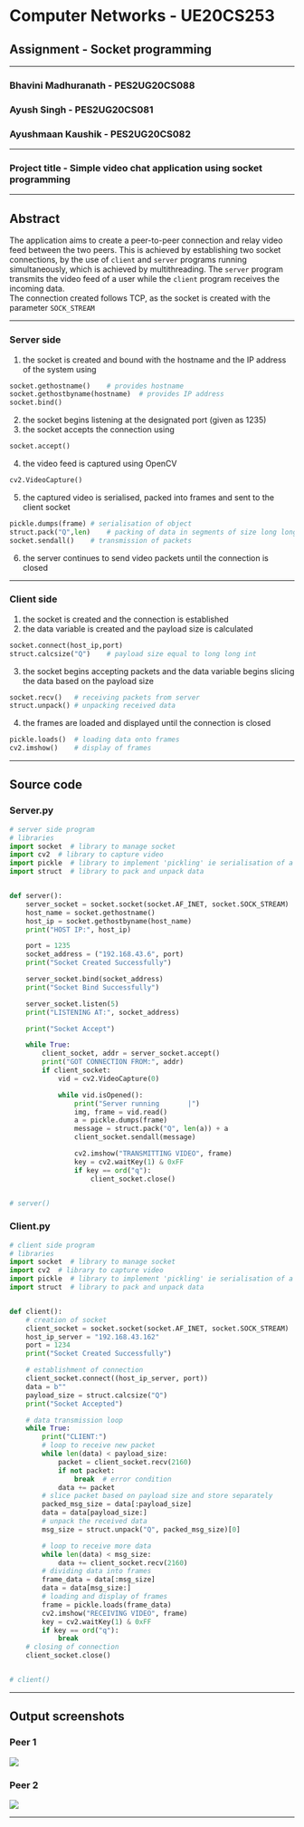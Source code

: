 # Computer Networks - UE20CS253

## Assignment - Socket programming

---

### Bhavini Madhuranath - PES2UG20CS088

### Ayush Singh - PES2UG20CS081

### Ayushmaan Kaushik - PES2UG20CS082

---

### Project title - Simple video chat application using socket programming

---

## Abstract

The application aims to create a peer-to-peer connection and relay video feed between the two peers.
This is achieved by establishing two socket connections, by the use of `client` and `server` programs running simultaneously, which is achieved by multithreading. The `server` program transmits the video feed of a user while the `client` program receives the incoming data.  
The connection created follows TCP, as the socket is created with the parameter `SOCK_STREAM`

---

### Server side

1. the socket is created and bound with the hostname and the IP address of the system using

```py
socket.gethostname()	# provides hostname
socket.gethostbyname(hostname)	# provides IP address
socket.bind()
```

2. the socket begins listening at the designated port (given as 1235)
3. the socket accepts the connection using

```py
socket.accept()
```

4. the video feed is captured using OpenCV

```py
cv2.VideoCapture()
```

5. the captured video is serialised, packed into frames and sent to the client socket

```py
pickle.dumps(frame)	# serialisation of object
struct.pack("Q",len)	# packing of data in segments of size long long int
socket.sendall()	# transmission of packets
```

6. the server continues to send video packets until the connection is closed

---

### Client side

1. the socket is created and the connection is established
2. the data variable is created and the payload size is calculated

```py
socket.connect(host_ip,port)
struct.calcsize("Q") 	# payload size equal to long long int
```

3. the socket begins accepting packets and the data variable begins slicing the data based on the payload size

```py
socket.recv()	# receiving packets from server
struct.unpack() # unpacking received data
```

4. the frames are loaded and displayed until the connection is closed

```py
pickle.loads()	# loading data onto frames
cv2.imshow()	# display of frames
```

---

## Source code

### Server.py

```py
# server side program
# libraries
import socket  # library to manage socket
import cv2  # library to capture video
import pickle  # library to implement 'pickling' ie serialisation of a python object
import struct  # library to pack and unpack data


def server():
    server_socket = socket.socket(socket.AF_INET, socket.SOCK_STREAM)
    host_name = socket.gethostname()
    host_ip = socket.gethostbyname(host_name)
    print("HOST IP:", host_ip)

    port = 1235
    socket_address = ("192.168.43.6", port)
    print("Socket Created Successfully")

    server_socket.bind(socket_address)
    print("Socket Bind Successfully")

    server_socket.listen(5)
    print("LISTENING AT:", socket_address)

    print("Socket Accept")

    while True:
        client_socket, addr = server_socket.accept()
        print("GOT CONNECTION FROM:", addr)
        if client_socket:
            vid = cv2.VideoCapture(0)

            while vid.isOpened():
                print("Server running       |")
                img, frame = vid.read()
                a = pickle.dumps(frame)
                message = struct.pack("Q", len(a)) + a
                client_socket.sendall(message)

                cv2.imshow("TRANSMITTING VIDEO", frame)
                key = cv2.waitKey(1) & 0xFF
                if key == ord("q"):
                    client_socket.close()


# server()
```

### Client.py

```py
# client side program
# libraries
import socket  # library to manage socket
import cv2  # library to capture video
import pickle  # library to implement 'pickling' ie serialisation of a python object
import struct  # library to pack and unpack data


def client():
    # creation of socket
    client_socket = socket.socket(socket.AF_INET, socket.SOCK_STREAM)
    host_ip_server = "192.168.43.162"
    port = 1234
    print("Socket Created Successfully")

    # establishment of connection
    client_socket.connect((host_ip_server, port))
    data = b""
    payload_size = struct.calcsize("Q")
    print("Socket Accepted")

    # data transmission loop
    while True:
        print("CLIENT:")
        # loop to receive new packet
        while len(data) < payload_size:
            packet = client_socket.recv(2160)
            if not packet:
                break  # error condition
            data += packet
        # slice packet based on payload size and store separately
        packed_msg_size = data[:payload_size]
        data = data[payload_size:]
        # unpack the received data
        msg_size = struct.unpack("Q", packed_msg_size)[0]

        # loop to receive more data
        while len(data) < msg_size:
            data += client_socket.recv(2160)
        # dividing data into frames
        frame_data = data[:msg_size]
        data = data[msg_size:]
        # loading and display of frames
        frame = pickle.loads(frame_data)
        cv2.imshow("RECEIVING VIDEO", frame)
        key = cv2.waitKey(1) & 0xFF
        if key == ord("q"):
            break
    # closing of connection
    client_socket.close()


# client()


```

---

## Output screenshots

### Peer 1

![](/Simple-Video-Chat/ss1.PNG)

### Peer 2

![](/Simple-Video-Chat/ss2.PNG)

---
